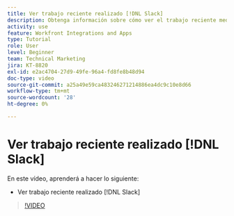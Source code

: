 ```yaml
---
title: Ver trabajo reciente realizado [!DNL Slack]
description: Obtenga información sobre cómo ver el trabajo reciente mediante Slack
activity: use
feature: Workfront Integrations and Apps
type: Tutorial
role: User
level: Beginner
team: Technical Marketing
jira: KT-8820
exl-id: e2ac4704-27d9-49fe-96a4-fd8fe8b48d94
doc-type: video
source-git-commit: a25a49e59ca483246271214886ea4dc9c10e8d66
workflow-type: tm+mt
source-wordcount: '28'
ht-degree: 0%

---
```


# Ver trabajo reciente realizado [!DNL Slack]

En este vídeo, aprenderá a hacer lo siguiente:

* Ver trabajo reciente realizado [!DNL Slack]

>[!VIDEO](https://video.tv.adobe.com/v/335120/?quality=12&learn=on)
